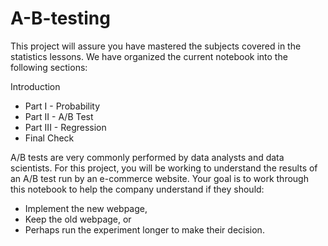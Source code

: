 # A-B-testing
This project will assure you have mastered the subjects covered in the statistics lessons. We have organized the current notebook into the following sections:

Introduction
- Part I - Probability
- Part II - A/B Test
- Part III - Regression
- Final Check

A/B tests are very commonly performed by data analysts and data scientists. For this project, you will be working to understand the results of an A/B test run by an e-commerce website. Your goal is to work through this notebook to help the company understand if they should:

- Implement the new webpage,
- Keep the old webpage, or
- Perhaps run the experiment longer to make their decision.
